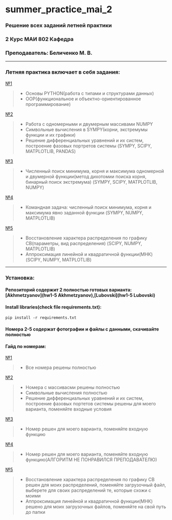 # summer_practice_mai_2
### Решение всех заданий летней практики 
### 2 Курс МАИ 802 Кафедра   
### Преподаватель: Беличенко М. В.  
*** 
### Летняя практика включает в себя задания: 
[№1](hw1) 
>-  Основы PYTHON(работа с типами и структурами данных)  
>-  ООP(функциональное и объектно-ориентированное программирование)
>
[№2](hw2)  
>- Работа с одномерными и двумерным массивами NUMPY
>- Символьные вычисления в SYMPY(корни, экстремумы функции и их графики)
>- Решение дифференциальных уравнений и их систем, построение фазовых портретов системы (SYMPY, SCIPY, MATPLOTLIB, PANDAS)
>  
[№3](hw3)
>- Численный поиск минимума, корня и максимума одномерной и двумерной функции(метод дихотомии поиска корня, бинарный поиск экстремума) (SYMPY, SCIPY, MATPLOTLIB, NUMPY)  
>
[№4](hw4)  
>- Командная задача: численный поиск минимума, корня и максимума явно заданной функции (SYMPY, NUMPY, MATPLOTLIB)
>
[№5](hw5) 
>- Восстановление характера распределения по графику СВ(параметры, вид распределения) (SCIPY, NUMPY, MATPLOTLIB)
>- Аппроксимация линейной и квадратичной функции(МНК) (SCIPY, NUMPY, MATPLOTLIB)
> 
***
### Установка:
#### Репозиторий содержит 2 полностью готовых варианта: [Akhmetzyanov](hw1-5 Akhmetzyanov),[Lubovski](hw1-5 Lubovski)
#### Install libraries(check file requirements.txt): 
``` pip install -r requirements.txt ```
#### Номера 2-5 содержат фотографии и файлы с данными, скачивайте полностью
#### Гайд по номерам:
[№1](hw1)
>- Все номера решены полностью
>  
[№2](hw2)
>- Номера с массивасми решены полностью
>- Символьные вычисления полностью
>- Решение дифференциальных уравнений и их систем,  построение фазовых портетов системы решены для моего варианта, поменяйте входные условия
>
[№3](hw3)
>- Номер решен для моего варианта, поменяйте входную функцию
>
[№4](hw4)
>- Номер решен для моего варианта, поменяйте входную функцию(АЛГОРИТМ НЕ ПОНРАВИЛСЯ ПРЕПОДАВАТЕЛЮ)
>
[№5](summer_practice/hw5)
>- Восстановление характера распределения по графику СВ решен для моих распределений, поменяйте загрузочный файл, выберете для своих распределений те, которые схожи с моими
>- Аппроксимация линейной и квадратичной функции(МНК) решено для моих загрузочных файлов, поменяйте на свой путь до папки


